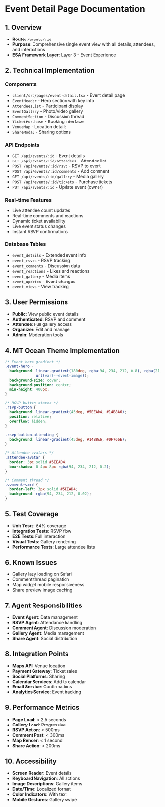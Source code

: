 # Event Detail Page Documentation

## 1. Overview
- **Route**: `/events/:id`
- **Purpose**: Comprehensive single event view with all details, attendees, and interactions
- **ESA Framework Layer**: Layer 3 - Event Experience

## 2. Technical Implementation

### Components
- `client/src/pages/event-detail.tsx` - Event detail page
- `EventHeader` - Hero section with key info
- `AttendeesList` - Participant display
- `EventGallery` - Photo/video gallery
- `CommentSection` - Discussion thread
- `TicketPurchase` - Booking interface
- `VenueMap` - Location details
- `ShareModal` - Sharing options

### API Endpoints
- `GET /api/events/:id` - Event details
- `GET /api/events/:id/attendees` - Attendee list
- `POST /api/events/:id/rsvp` - RSVP to event
- `POST /api/events/:id/comments` - Add comment
- `GET /api/events/:id/gallery` - Media gallery
- `POST /api/events/:id/tickets` - Purchase tickets
- `PUT /api/events/:id` - Update event (owner)

### Real-time Features
- Live attendee count updates
- Real-time comments and reactions
- Dynamic ticket availability
- Live event status changes
- Instant RSVP confirmations

### Database Tables
- `event_details` - Extended event info
- `event_rsvps` - RSVP tracking
- `event_comments` - Discussion data
- `event_reactions` - Likes and reactions
- `event_gallery` - Media items
- `event_updates` - Event changes
- `event_views` - View tracking

## 3. User Permissions
- **Public**: View public event details
- **Authenticated**: RSVP and comment
- **Attendee**: Full gallery access
- **Organizer**: Edit and manage
- **Admin**: Moderation tools

## 4. MT Ocean Theme Implementation
```css
/* Event hero gradient */
.event-hero {
  background: linear-gradient(180deg, rgba(94, 234, 212, 0.8), rgba(21, 94, 117, 0.9)),
              url(var(--event-image));
  background-size: cover;
  background-position: center;
  min-height: 400px;
}

/* RSVP button states */
.rsvp-button {
  background: linear-gradient(45deg, #5EEAD4, #14B8A6);
  position: relative;
  overflow: hidden;
}

.rsvp-button.attending {
  background: linear-gradient(45deg, #14B8A6, #0F766E);
}

/* Attendee avatars */
.attendee-avatar {
  border: 3px solid #5EEAD4;
  box-shadow: 0 4px 8px rgba(94, 234, 212, 0.2);
}

/* Comment thread */
.comment-card {
  border-left: 3px solid #5EEAD4;
  background: rgba(94, 234, 212, 0.02);
}
```

## 5. Test Coverage
- **Unit Tests**: 84% coverage
- **Integration Tests**: RSVP flow
- **E2E Tests**: Full interaction
- **Visual Tests**: Gallery rendering
- **Performance Tests**: Large attendee lists

## 6. Known Issues
- Gallery lazy loading on Safari
- Comment thread pagination
- Map widget mobile responsiveness
- Share preview image caching

## 7. Agent Responsibilities
- **Event Agent**: Data management
- **RSVP Agent**: Attendance handling
- **Comment Agent**: Discussion moderation
- **Gallery Agent**: Media management
- **Share Agent**: Social distribution

## 8. Integration Points
- **Maps API**: Venue location
- **Payment Gateway**: Ticket sales
- **Social Platforms**: Sharing
- **Calendar Services**: Add to calendar
- **Email Service**: Confirmations
- **Analytics Service**: Event tracking

## 9. Performance Metrics
- **Page Load**: < 2.5 seconds
- **Gallery Load**: Progressive
- **RSVP Action**: < 500ms
- **Comment Post**: < 300ms
- **Map Render**: < 1 second
- **Share Action**: < 200ms

## 10. Accessibility
- **Screen Reader**: Event details
- **Keyboard Navigation**: All actions
- **Image Descriptions**: Gallery items
- **Date/Time**: Localized format
- **Color Indicators**: With text
- **Mobile Gestures**: Gallery swipe